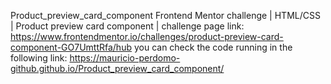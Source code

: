 Product_preview_card_component
Frontend Mentor challenge | HTML/CSS | Product preview card component | challenge page link: https://www.frontendmentor.io/challenges/product-preview-card-component-GO7UmttRfa/hub you can check the code running in the following link: https://mauricio-perdomo-github.github.io/Product_preview_card_component/
